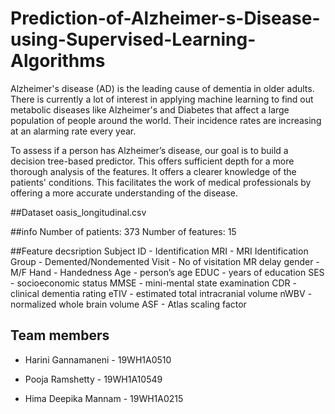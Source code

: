 # Prediction-of-Alzheimer-s-Disease-using-Supervised-Learning-Algorithms
Alzheimer's disease (AD) is the leading cause of dementia in older adults. There is currently a lot of interest in applying machine learning to find out metabolic diseases like Alzheimer's and Diabetes that affect a large population of people around the world. Their incidence rates are increasing at an alarming rate every year. 

To assess if a person has Alzheimer’s disease, our goal is to build a decision tree-based predictor. This offers sufficient depth for a more thorough analysis of the features. It offers a clearer knowledge of the patients' conditions. This facilitates the work of medical professionals by offering a more accurate understanding of the disease.

##Dataset
oasis_longitudinal.csv

##info
Number of patients: 373
Number of features: 15

##Feature decsription
Subject ID - Identification
MRI - MRI Identification
Group - Demented/Nondemented
Visit - No of visitation
MR delay
gender -M/F
Hand - Handedness
Age - person’s age
EDUC - years of education
SES - socioeconomic status
MMSE - mini-mental state examination
CDR - clinical dementia rating
eTIV - estimated total intracranial volume
nWBV - normalized whole brain volume
ASF - Atlas scaling factor

## Team members

- Harini Gannamaneni - 19WH1A0510

- Pooja Ramshetty - 19WH1A10549

- Hima Deepika Mannam - 19WH1A0215
